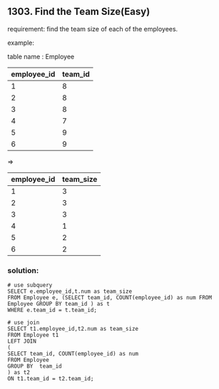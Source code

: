 ## 1303. Find the Team Size(Easy)

requirement: find the team size of each of the employees.

example:

table name : Employee

| employee_id | team_id    |
|-------------|------------|
|     1       |     8      |
|     2       |     8      |
|     3       |     8      |
|     4       |     7      |
|     5       |     9      |
|     6       |     9      |


=>

| employee_id | team_size  |
|-------------|------------|
|     1       |     3      |
|     2       |     3      |
|     3       |     3      |
|     4       |     1      |
|     5       |     2      |
|     6       |     2      |

### solution:

```
# use subquery
SELECT e.employee_id,t.num as team_size
FROM Employee e, (SELECT team_id, COUNT(employee_id) as num FROM Employee GROUP BY team_id ) as t
WHERE e.team_id = t.team_id;

# use join
SELECT t1.employee_id,t2.num as team_size
FROM Employee t1
LEFT JOIN 
(
SELECT team_id, COUNT(employee_id) as num
FROM Employee
GROUP BY  team_id
) as t2
ON t1.team_id = t2.team_id;
```

